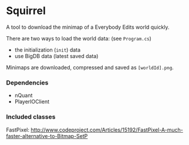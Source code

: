 # Squirrel
A tool to download the minimap of a Everybody Edits world quickly.

There are two ways to load the world data: (see `Program.cs`)
- the initialization (`init`) data
- use BigDB data (latest saved data)
 
Minimaps are downloaded, compressed and saved as `[worldId].png`.

### Dependencies
- nQuant
- PlayerIOClient

### Included classes
FastPixel: http://www.codeproject.com/Articles/15192/FastPixel-A-much-faster-alternative-to-Bitmap-SetP